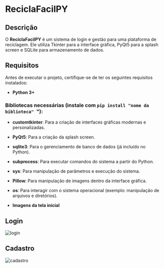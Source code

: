 # ReciclaFacilPY

## Descrição

O **ReciclaFacilPY** é um sistema de login e gestão para uma plataforma de reciclagem. Ele utiliza Tkinter para a interface gráfica, PyQt5 para a splash screen e SQLite para armazenamento de dados.

## Requisitos

Antes de executar o projeto, certifique-se de ter os seguintes requisitos instalados:

- **Python 3+**

### Bibliotecas necessárias (instale com `pip install "nome da biblioteca" `"):

- **customtkinter**: Para a criação de interfaces gráficas modernas e personalizadas.
- **PyQt5**: Para a criação da splash screen.
- **sqlite3**: Para o gerenciamento de banco de dados (já incluído no Python).
- **subprocess**: Para executar comandos do sistema a partir do Python.
- **sys**: Para manipulação de parâmetros e execução do sistema.
- **Pillow**: Para manipulação de imagens dentro da interface gráfica.
- **os**: Para interagir com o sistema operacional (exemplo: manipulação de arquivos e diretórios).

- **Imagens da tela inicial**

## Login
![login](https://github.com/user-attachments/assets/f58f6c3a-07cc-4881-9f0b-8dcb864c8038)

## Cadastro
![cadastro](https://github.com/user-attachments/assets/eefa4fa9-7e05-4bad-8638-d807f3086937)
